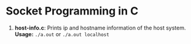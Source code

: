 # Socket Programming in C

1. **host-info.c**: Prints ip and hostname information of the host system.
**Usage:** `./a.out` or `./a.out localhost`